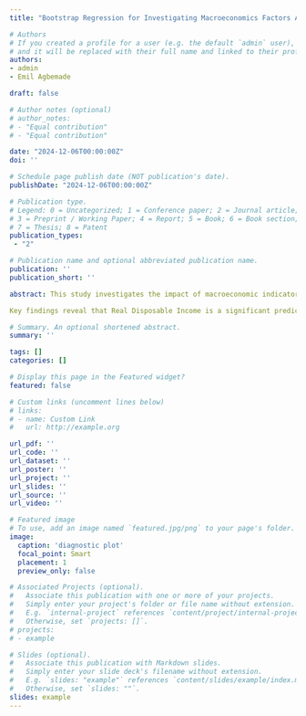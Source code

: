 ```yaml
---
title: "Bootstrap Regression for Investigating Macroeconomics Factors Affecting USA Home Prices"

# Authors
# If you created a profile for a user (e.g. the default `admin` user), write the username (folder name) here 
# and it will be replaced with their full name and linked to their profile.
authors:
- admin
- Emil Agbemade

draft: false

# Author notes (optional)
# author_notes:
# - "Equal contribution"
# - "Equal contribution"

date: "2024-12-06T00:00:00Z"
doi: ''

# Schedule page publish date (NOT publication's date).
publishDate: "2024-12-06T00:00:00Z"

# Publication type.
# Legend: 0 = Uncategorized; 1 = Conference paper; 2 = Journal article;
# 3 = Preprint / Working Paper; 4 = Report; 5 = Book; 6 = Book section;
# 7 = Thesis; 8 = Patent
publication_types: 
 - "2"

# Publication name and optional abbreviated publication name.
publication: ''
publication_short: ''

abstract: This study investigates the impact of macroeconomic indicators on US home prices, underscoring the importance of understanding these dynamics due to their significant socio-economic consequences. Utilizing a dataset from Kaggle, originally collected by FRED, the research examines variables such as the Consumer Price Index, Population, Unemployment, GDP, Stock Prices, Income, and Mortgage Rates to discern their effect on housing market fluctuations. The analysis identifies multicollinearity among predictors, necessitating a shift from traditional multiple linear regression to a more robust bootstrap regression method due to violations of parametric assumptions.

Key findings reveal that Real Disposable Income is a significant predictor of home prices, although the presence of multicollinearity complicates the model-building process. The bootstrap regression approach, favored for its resilience to assumption violations, confirms the influence of selected macroeconomic factors on home prices. The study concludes that bootstrap regression provides a reliable alternative to parametric methods in cases of assumption non-compliance and highlights the critical role of addressing multicollinearity in regression analysis. This research provides valuable insights for stakeholders involved in the housing market, highlighting the importance of careful econometric modeling in informing economic policy and investment decisions.

# Summary. An optional shortened abstract.
summary: ''

tags: []
categories: []

# Display this page in the Featured widget?
featured: false

# Custom links (uncomment lines below)
# links:
# - name: Custom Link
#   url: http://example.org

url_pdf: ''
url_code: ''
url_dataset: ''
url_poster: ''
url_project: ''
url_slides: ''
url_source: ''
url_video: ''

# Featured image
# To use, add an image named `featured.jpg/png` to your page's folder. 
image:
  caption: 'diagnostic plot'
  focal_point: Smart
  placement: 1
  preview_only: false

# Associated Projects (optional).
#   Associate this publication with one or more of your projects.
#   Simply enter your project's folder or file name without extension.
#   E.g. `internal-project` references `content/project/internal-project/index.md`.
#   Otherwise, set `projects: []`.
# projects:
# - example

# Slides (optional).
#   Associate this publication with Markdown slides.
#   Simply enter your slide deck's filename without extension.
#   E.g. `slides: "example"` references `content/slides/example/index.md`.
#   Otherwise, set `slides: ""`.
slides: example
---
```

